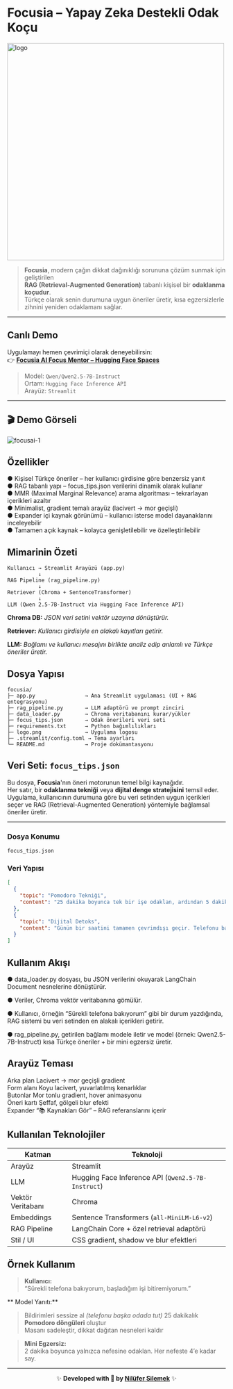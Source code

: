 #  Focusia – Yapay Zeka Destekli Odak Koçu 
<img width="500" height="500" alt="logo" src="https://github.com/user-attachments/assets/9fe0bf6e-4cf5-40ad-9c17-67e2b57b5057" />


> **Focusia**, modern çağın dikkat dağınıklığı sorununa çözüm sunmak için geliştirilen  
> **RAG (Retrieval-Augmented Generation)** tabanlı kişisel bir **odaklanma koçudur**.  
> Türkçe olarak senin durumuna uygun öneriler üretir, kısa egzersizlerle zihnini yeniden odaklamanı sağlar.  

---

##  Canlı Demo

Uygulamayı hemen çevrimiçi olarak deneyebilirsin:  
👉 **[Focusia AI Focus Mentor – Hugging Face Spaces](https://huggingface.co/spaces/lisidne6/aifocus-mentor)**

> Model: `Qwen/Qwen2.5-7B-Instruct`  
> Ortam: `Hugging Face Inference API`  
> Arayüz: `Streamlit`

---

## 🎬 Demo Görseli


![focusai-1](https://github.com/user-attachments/assets/0efd8df4-1fc4-4c8e-b852-742290244bbe)

##  Özellikler

● Kişisel Türkçe öneriler – her kullanıcı girdisine göre benzersiz yanıt  
● RAG tabanlı yapı – focus_tips.json verilerini dinamik olarak kullanır  
● MMR (Maximal Marginal Relevance) arama algoritması – tekrarlayan içerikleri azaltır  
● Minimalist, gradient temalı arayüz (lacivert → mor geçişli)  
● Expander içi kaynak görünümü – kullanıcı isterse model dayanaklarını inceleyebilir  
● Tamamen açık kaynak – kolayca genişletilebilir ve özelleştirilebilir  

##  Mimarinin Özeti
```
Kullanıcı → Streamlit Arayüzü (app.py)  
          ↓  
RAG Pipeline (rag_pipeline.py)  
          ↓  
Retriever (Chroma + SentenceTransformer)  
          ↓  
LLM (Qwen 2.5-7B-Instruct via Hugging Face Inference API)
```


**Chroma DB:** *JSON veri setini vektör uzayına dönüştürür.*

**Retriever:** *Kullanıcı girdisiyle en alakalı kayıtları getirir.*

**LLM:** *Bağlamı ve kullanıcı mesajını birlikte analiz edip anlamlı ve Türkçe öneriler üretir.*

## Dosya Yapısı
```
focusia/  
├─ app.py                → Ana Streamlit uygulaması (UI + RAG entegrasyonu)  
├─ rag_pipeline.py       → LLM adaptörü ve prompt zinciri  
├─ data_loader.py        → Chroma veritabanını kurar/yükler  
├─ focus_tips.json       → Odak önerileri veri seti  
├─ requirements.txt      → Python bağımlılıkları  
├─ logo.png              → Uygulama logosu  
├─ .streamlit/config.toml → Tema ayarları  
└─ README.md             → Proje dokümantasyonu
```

##  Veri Seti: `focus_tips.json`

Bu dosya, **Focusia**'nın öneri motorunun temel bilgi kaynağıdır.  
Her satır, bir **odaklanma tekniği** veya **dijital denge stratejisini** temsil eder.  
Uygulama, kullanıcının durumuna göre bu veri setinden uygun içerikleri seçer ve RAG (Retrieval-Augmented Generation) yöntemiyle bağlamsal öneriler üretir.

---

### Dosya Konumu  
`focus_tips.json`

### Veri Yapısı  
```json
[
  {
    "topic": "Pomodoro Tekniği",
    "content": "25 dakika boyunca tek bir işe odaklan, ardından 5 dakika kısa ara ver. 4 döngüden sonra uzun mola al."
  },
  {
    "topic": "Dijital Detoks",
    "content": "Günün bir saatini tamamen çevrimdışı geçir. Telefonu başka odada bırak, bildirimleri kapat."
  }
]
```
## Kullanım Akışı

● data_loader.py dosyası, bu JSON verilerini okuyarak LangChain Document nesnelerine dönüştürür.  

● Veriler, Chroma vektör veritabanına gömülür.  

● Kullanıcı, örneğin “Sürekli telefona bakıyorum” gibi bir durum yazdığında, RAG sistemi bu veri setinden en alakalı içerikleri getirir.  

● rag_pipeline.py, getirilen bağlamı modele iletir ve model (örnek: Qwen2.5-7B-Instruct) kısa Türkçe öneriler + bir mini egzersiz üretir.  


##  Arayüz Teması

Arka plan	Lacivert → mor geçişli gradient  
Form alanı	Koyu lacivert, yuvarlatılmış kenarlıklar  
Butonlar	Mor tonlu gradient, hover animasyonu  
Öneri kartı	Şeffaf, gölgeli blur efekti  
Expander	“📚 Kaynakları Gör” – RAG referanslarını içerir  

## Kullanılan Teknolojiler

| **Katman**        | **Teknoloji** |
|--------------------|---------------|
|  Arayüz          | Streamlit |
|  LLM             | Hugging Face Inference API (`Qwen2.5-7B-Instruct`) |
|  Vektör Veritabanı | Chroma |
|  Embeddings       | Sentence Transformers (`all-MiniLM-L6-v2`) |
|  RAG Pipeline     | LangChain Core + özel retrieval adaptörü |
|  Stil / UI        | CSS gradient, shadow ve blur efektleri |


## Örnek Kullanım

> **Kullanıcı:**  
> “Sürekli telefona bakıyorum, başladığım işi bitiremiyorum.”

** Model Yanıtı:**

> Bildirimleri sessize al _(telefonu başka odada tut)_
> 25 dakikalık **Pomodoro döngüleri** oluştur  
> Masanı sadeleştir, dikkat dağıtan nesneleri kaldır  

> **Mini Egzersiz:**  
> 2 dakika boyunca yalnızca nefesine odaklan. Her nefeste 4’e kadar say.

---

<div align="center">

✨ **Developed with 💜 by [Nilüfer Silemek](www.linkedin.com/in/nilufersilemek)** ✨  

</div>
